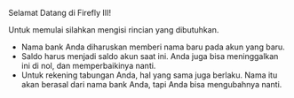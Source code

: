 Selamat Datang di Firefly III!

Untuk memulai silahkan mengisi rincian yang dibutuhkan.

* Nama bank Anda diharuskan memberi nama baru pada akun yang baru.
* Saldo harus menjadi saldo akun saat ini. Anda juga bisa meninggalkan ini di nol, dan memperbaikinya nanti.
* Untuk rekening tabungan Anda, hal yang sama juga berlaku. Nama itu akan berasal dari nama bank Anda, tapi Anda bisa mengubahnya nanti.